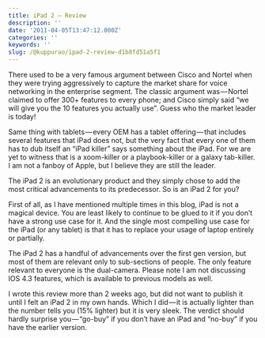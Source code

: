 ```yaml
---
title: iPad 2 — Review
description: ''
date: '2011-04-05T13:47:12.000Z'
categories: ''
keywords: ''
slug: /@kuppurao/ipad-2-review-d1b8fd51a5f1
---
```


There used to be a very famous argument between Cisco and Nortel when they were trying aggressively to capture the market share for voice networking in the enterprise segment. The classic argument was — Nortel claimed to offer 300+ features to every phone; and Cisco simply said “we will give you the 10 features you actually use”. Guess who the market leader is today!

Same thing with tablets — every OEM has a tablet offering — that includes several features that iPad does not, but the very fact that every one of them has to dub itself an “iPad killer” says something about the iPad. For we are yet to witness that is a xoom-killer or a playbook-killer or a galaxy tab-killer. I am not a fanboy of Apple, but I believe they are still the leader.

The iPad 2 is an evolutionary product and they simply chose to add the most critical advancements to its predecessor. So is an iPad 2 for you?

First of all, as I have mentioned multiple times in this blog, iPad is not a magical device. You are least likely to continue to be glued to it if you don’t have a strong use case for it. And the single most compelling use case for the iPad (or any tablet) is that it has to replace your usage of laptop entirely or partially.

The iPad 2 has a handful of advancements over the first gen version, but most of them are relevant only to sub-sections of people. The only feature relevant to everyone is the dual-camera. Please note I am not discussing IOS 4.3 features, which is available to previous models as well.

I wrote this review more than 2 weeks ago, but did not want to publish it until I felt an iPad 2 in my own hands. Which I did — it is actually lighter than the number tells you (15% lighter) but it is very sleek. The verdict should hardly surprise you — “go-buy” if you don’t have an iPad and “no-buy” if you have the earlier version.